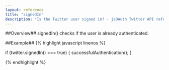 ```yaml
---
layout: reference
title: "signedIn"
description: "Is the Twitter user signed in? - jsOAuth Twitter API reference"
---
```


##Overview##
signedIn() checks if the user is already authenticated.

##Example##
{% highlight javascript linenos %}

if (twitter.signedIn() === true)
{
    successfulAuthentication();
}

{% endhighlight %}
